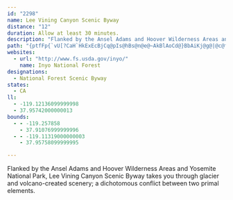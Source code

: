 ```yaml
---
id: "2298"
name: Lee Vining Canyon Scenic Byway
distance: "12"
duration: Allow at least 30 minutes.
description: "Flanked by the Ansel Adams and Hoover Wilderness Areas and Yosemite National Park, Lee Vining Canyon Scenic Byway takes you through glacier and volcano-created scenery; a dichotomous conflict between two primal elements."
path: "{ptfFp{`vU[?CaH`HkExEcBjCq@pIs@hBs@n@e@~AkBlAoCd@}BbAiKj@g@|@c@fEv@jAXbAf@lBpAdAlA|HlMpBxBzA`AfBp@nL~A~ClAj@^vBzBbBfEXxATjCH~CUhD}BnMOxAUxDc@~L?zCLnC~AfSt@`ErDnOhRzu@vBfGbC`GzCnI\\nAhApGpLfk@b@dEBdBUpOFlDRlD~AlLRlFOlFuE~ZoArEcC`EiAdAeAr@qB|@yVzHmFzC}IlGwApA}E`IeB~BqAx@kBl@aBRkAr@g@x@eBlGyBzDmBpCiAx@yCzA}@nAQ`ACdAb@zDDjBiA`Je@hG]vAyAhEwBlJk@lDe@jE[bFMdEH|TSdCi@~CIz@?`Al@dFDrAErEDxARlBnB~FNt@HjBIxAUfCYdBKfDcAdGSfC_@jBoAlDwBvPc@dBa@`AaCxCi@dAUx@I~@?`AL~@`@vAv@`At@d@fBLt@MhAq@vBuCdAy@r@Wp@EvAPXJbDnC~Av@vGr@lAXj@ZbKlIbGrDbCpChBlAlFj@t@ZfC~Bn@^x@Lx@?lEk@r@?hAVxAlAh@pAP~AA`BYxAcBfE}BxE{O`Si@`Ac@lAk@xCIlD@dALdBTnA\\jAdA~BzCrDz@xAx@fDJ~BArAi@nF?xAN|@Zx@b@r@j@d@fBf@r@?x@MlGgEhAUr@?f@HvBx@tNrGrC`B|@~@d@~@f@jBdAfGh@zBp@`B|@vAdAlA|Az@tBbAdFfBnB\\`ECnASjJyDbDgAdBKvBDxB^bFXvAX~@`@`GvDdBr@bRnElBXdBJnGD"
websites:
  - url: "http://www.fs.usda.gov/inyo/"
    name: Inyo National Forest
designations:
  - National Forest Scenic Byway
states:
  - CA
ll:
  - -119.12136099999998
  - 37.95742000000013
bounds:
  - - -119.257858
    - 37.91076999999996
  - - -119.11319000000003
    - 37.95758099999995

---
```


Flanked by the Ansel Adams and Hoover Wilderness Areas and Yosemite National Park, Lee Vining Canyon Scenic Byway takes you through glacier and volcano-created scenery; a dichotomous conflict between two primal elements.

